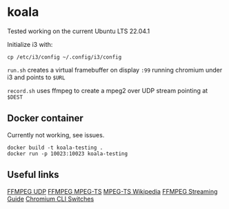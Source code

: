 # koala

Tested working on the current Ubuntu LTS 22.04.1

Initialize i3 with:
```
cp /etc/i3/config ~/.config/i3/config
```

`run.sh` creates a virtual framebuffer on display `:99` running chromium under i3 and points to `$URL`

`record.sh` uses ffmpeg to create a mpeg2 over UDP stream pointing at `$DEST`

## Docker container

Currently not working, see issues.

```
docker build -t koala-testing .
docker run -p 10023:10023 koala-testing
```

## Useful links

[FFMPEG UDP](http://underpop.online.fr/f/ffmpeg/help/examples-120.htm.gz)
[FFMPEG MPEG-TS](https://www.ffmpeg.org/ffmpeg-formats.html#mpegts-1)
[MPEG-TS Wikipedia](https://en.wikipedia.org/wiki/MPEG_transport_stream)
[FFMPEG Streaming Guide](https://trac.ffmpeg.org/wiki/StreamingGuide)
[Chromium CLI Switches](https://peter.sh/experiments/chromium-command-line-switches/)
